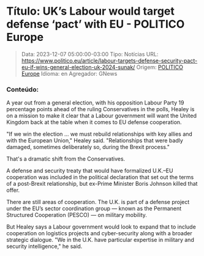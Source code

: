 # Título: UK’s Labour would target defense ‘pact’ with EU - POLITICO Europe

>Data: 2023-12-07 05:00:00-03:00
>Tipo: Notícias
>URL: https://www.politico.eu/article/labour-targets-defense-security-pact-eu-if-wins-general-election-uk-2024-sunak/
>Origem: [POLITICO Europe](https://www.politico.eu)
>Idioma: en
>Agregador: GNews

### Conteúdo:

A year out from a general election, with his opposition Labour Party 19 percentage points ahead of the ruling Conservatives in the polls, Healey is on a mission to make it clear that a Labour government will want the United Kingdom back at the table when it comes to EU defense cooperation.

"If we win the election ... we must rebuild relationships with key allies and with the European Union," Healey said. "Relationships that were badly damaged, sometimes deliberately so, during the Brexit process."

That's a dramatic shift from the Conservatives.

A defense and security treaty that would have formalized U.K.–EU cooperation was included in the political declaration that set out the terms of a post-Brexit relationship, but ex-Prime Minister Boris Johnson killed that offer.

There are still areas of cooperation. The U.K. is part of a defense project under the EU’s sector coordination group — known as the Permanent Structured Cooperation (PESCO) — on military mobility.

But Healey says a Labour government would look to expand that to include cooperation on logistics projects and cyber-security along with a broader strategic dialogue. "We in the U.K. have particular expertise in military and security intelligence," he said.
